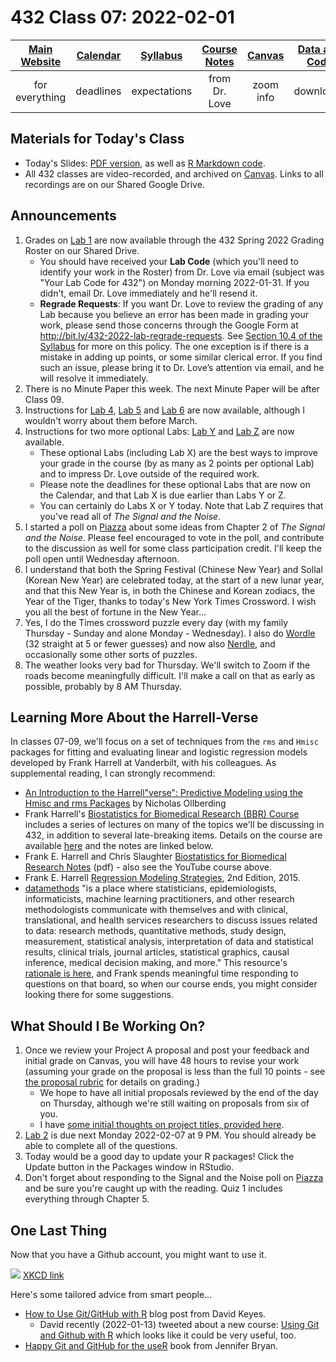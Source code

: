 # 432 Class 07: 2022-02-01

[Main Website](https://thomaselove.github.io/432/) | [Calendar](https://thomaselove.github.io/432/calendar.html) | [Syllabus](https://thomaselove.github.io/432-2022-syllabus/) | [Course Notes](https://thomaselove.github.io/432-notes/) | [Canvas](https://canvas.case.edu) | [Data and Code](https://github.com/THOMASELOVE/432-data) | [Sources](https://github.com/THOMASELOVE/432-2022/tree/main/references) | [Contact Us](https://thomaselove.github.io/432/contact.html)
:-----------: | :--------------: | :----------: | :---------: | :-------------: | :-----------: | :------------: | :-------------:
for everything | deadlines | expectations | from Dr. Love | zoom info | downloads | read/watch | need help?

## Materials for Today's Class

- Today's Slides: [PDF version](https://github.com/THOMASELOVE/432-2022/blob/main/classes/class07/432_2022_slides07.pdf), as well as [R Markdown code](https://github.com/THOMASELOVE/432-2022/blob/main/classes/class07/432_2022_slides07.Rmd). 
- All 432 classes are video-recorded, and archived on [Canvas](https://canvas.case.edu). Links to all recordings are on our Shared Google Drive.

## Announcements

1. Grades on [Lab 1](https://github.com/THOMASELOVE/432-2022/tree/main/labs/lab01) are now available through the 432 Spring 2022 Grading Roster on our Shared Drive. 
    - You should have received your **Lab Code** (which you'll need to identify your work in the Roster) from Dr. Love via email (subject was "Your Lab Code for 432") on Monday morning 2022-01-31. If you didn't, email Dr. Love immediately and he'll resend it.
    - **Regrade Requests**: If you want Dr. Love to review the grading of any Lab because you believe an error has been made in grading your work, please send those concerns through the Google Form at http://bit.ly/432-2022-lab-regrade-requests. See [Section 10.4 of the Syllabus](https://thomaselove.github.io/432-2022-syllabus/assignments-and-grading.html#appeal-policy-and-regrades) for more on this policy. The one exception is if there is a mistake in adding up points, or some similar clerical error. If you find such an issue, please bring it to Dr. Love’s attention via email, and he will resolve it immediately.
2. There is no Minute Paper this week. The next Minute Paper will be after Class 09.
3. Instructions for [Lab 4](https://github.com/THOMASELOVE/432-2022/tree/main/labs/lab04), [Lab 5](https://github.com/THOMASELOVE/432-2022/tree/main/labs/lab05) and [Lab 6](https://github.com/THOMASELOVE/432-2022/tree/main/labs/lab06) are now available, although I wouldn't worry about them before March.
4. Instructions for two more optional Labs: [Lab Y](https://github.com/THOMASELOVE/432-2022/tree/main/labs/labY) and [Lab Z](https://github.com/THOMASELOVE/432-2022/tree/main/labs/labZ) are now available. 
    - These optional Labs (including Lab X) are the best ways to improve your grade in the course (by as many as 2 points per optional Lab) and to impress Dr. Love outside of the required work. 
    - Please note the deadlines for these optional Labs that are now on the Calendar, and that Lab X is due earlier than Labs Y or Z. 
    - You can certainly do Labs X or Y today. Note that Lab Z requires that you've read all of *The Signal and the Noise*.
5. I started a poll on [Piazza](https://piazza.com/case/spring2022/pqhs432) about some ideas from Chapter 2 of *The Signal and the Noise*. Please feel encouraged to vote in the poll, and contribute to the discussion as well for some class participation credit. I'll keep the poll open until Wednesday afternoon.
6. I understand that both the Spring Festival (Chinese New Year) and Sollal (Korean New Year) are celebrated today, at the start of a new lunar year, and that this New Year is, in both the Chinese and Korean zodiacs, the Year of the Tiger, thanks to today's New York Times Crossword. I wish you all the best of fortune in the New Year...
7. Yes, I do the Times crossword puzzle every day (with my family Thursday - Sunday and alone Monday - Wednesday). I also do [Wordle](https://www.powerlanguage.co.uk/wordle/) (32 straight at 5 or fewer guesses) and now also [Nerdle](https://nerdlegame.com/), and occasionally some other sorts of puzzles.
8. The weather looks very bad for Thursday. We'll switch to Zoom if the roads become meaningfully difficult. I'll make a call on that as early as possible, probably by 8 AM Thursday.

## Learning More About the Harrell-Verse

In classes 07-09, we'll focus on a set of techniques from the `rms` and `Hmisc` packages for fitting and evaluating linear and logistic regression models developed by Frank Harrell at Vanderbilt, with his colleagues. As supplemental reading, I can strongly recommend:

- [An Introduction to the Harrell"verse": Predictive Modeling using the Hmisc and rms Packages](https://www.nicholas-ollberding.com/post/an-introduction-to-the-harrell-verse-predictive-modeling-using-the-hmisc-and-rms-packages/) by Nicholas Ollberding
- Frank Harrell's [Biostatistics for Biomedical Research (BBR) Course](https://www.youtube.com/channel/UC-o_ZZ0tuFUYn8e8rf-QURA/videos) includes a series of lectures on many of the topics we'll be discussing in 432, in addition to several late-breaking items. Details on the course are available [here](https://hbiostat.org/bbr/) and the notes are linked below.
- Frank E. Harrell and Chris Slaughter [Biostatistics for Biomedical Research Notes](http://hbiostat.org/doc/bbr.pdf) (pdf) - also see the YouTube course above.
- Frank E. Harrell [Regression Modeling Strategies](https://github.com/THOMASELOVE/432-2022/blob/main/references/pdf/Harrell_Regression_Modeling_Strategies_2015_2e_protected.pdf), 2nd Edition, 2015.
- [datamethods](https://discourse.datamethods.org/) "is a place where statisticians, epidemiologists, informaticists, machine learning practitioners, and other research methodologists communicate with themselves and with clinical, translational, and health services researchers to discuss issues related to data: research methods, quantitative methods, study design, measurement, statistical analysis, interpretation of data and statistical results, clinical trials, journal articles, statistical graphics, causal inference, medical decision making, and more." This resource's [rationale is here](http://fharrell.com/post/disc), and Frank spends meaningful time responding to questions on that board, so when our course ends, you might consider looking there for some suggestions.

## What Should I Be Working On?

1. Once we review your Project A proposal and post your feedback and initial grade on Canvas, you will have 48 hours to revise your work (assuming your grade on the proposal is less than the full 10 points - see [the proposal rubric](https://github.com/THOMASELOVE/432-2022/blob/main/projectA/rubric_proposal_draft.md) for details on grading.)
    - We hope to have all initial proposals reviewed by the end of the day on Thursday, although we're still waiting on proposals from six of you.
    - I have [some initial thoughts on project titles, provided here](https://github.com/THOMASELOVE/432-2022/blob/main/projectA/proposals/titles.md).
2. [Lab 2](https://github.com/THOMASELOVE/432-2022/tree/main/labs/lab02) is due next Monday 2022-02-07 at 9 PM. You should already be able to complete all of the questions.
3. Today would be a good day to update your R packages! Click the Update button in the Packages window in RStudio.
4. Don't forget about responding to the Signal and the Noise poll on [Piazza](https://piazza.com/case/spring2022/pqhs432) and be sure you're caught up with the reading. Quiz 1 includes everything through Chapter 5.

## One Last Thing

Now that you have a Github account, you might want to use it. 

![](https://imgs.xkcd.com/comics/git.png) [XKCD link](https://xkcd.com/1597)

Here's some tailored advice from smart people...

- [How to Use Git/GitHub with R](https://rfortherestofus.com/2021/02/how-to-use-git-github-with-r/) blog post from David Keyes.
    - David recently (2022-01-13) tweeted about a new course: [Using Git and Github with R](https://twitter.com/dgkeyes/status/1481686458956075008) which looks like it could be very useful, too.
- [Happy Git and GitHub for the useR](https://happygitwithr.com/) book from Jennifer Bryan.

